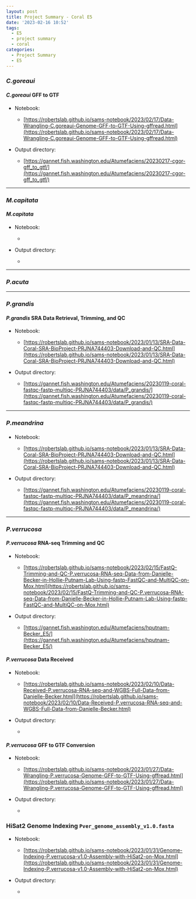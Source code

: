 ```yaml
---
layout: post
title: Project Summary - Coral E5
date: '2023-02-16 10:52'
tags: 
  - E5
  - project summary
  - coral
categories: 
  - Project Summary
  - E5
---
```


### _C.goreaui_

#### _C.goreaui_ GFF to GTF

- Notebook:

  - [https://robertslab.github.io/sams-notebook/2023/02/17/Data-Wrangling-C.goreaui-Genome-GFF-to-GTF-Using-gffread.html](https://robertslab.github.io/sams-notebook/2023/02/17/Data-Wrangling-C.goreaui-Genome-GFF-to-GTF-Using-gffread.html)

- Output directory:

  - [https://gannet.fish.washington.edu/Atumefaciens/20230217-cgor-gff_to_gtf/](https://gannet.fish.washington.edu/Atumefaciens/20230217-cgor-gff_to_gtf/)


---

### _M.capitata_

#### _M.capitata_ 

- Notebook:

  - []()

- Output directory:

  - []()

---

### _P.acuta_

---

### _P.grandis_

#### _P.grandis_ SRA Data Retrieval, Trimming, and QC

- Notebook:

  - [https://robertslab.github.io/sams-notebook/2023/01/13/SRA-Data-Coral-SRA-BioProject-PRJNA744403-Download-and-QC.html](https://robertslab.github.io/sams-notebook/2023/01/13/SRA-Data-Coral-SRA-BioProject-PRJNA744403-Download-and-QC.html)

- Output directory:

  - [https://gannet.fish.washington.edu/Atumefaciens/20230119-coral-fastqc-fastp-multiqc-PRJNA744403/data/P_grandis/](https://gannet.fish.washington.edu/Atumefaciens/20230119-coral-fastqc-fastp-multiqc-PRJNA744403/data/P_grandis/)

---

### _P.meandrina_

####

- Notebook:

  - [https://robertslab.github.io/sams-notebook/2023/01/13/SRA-Data-Coral-SRA-BioProject-PRJNA744403-Download-and-QC.html](https://robertslab.github.io/sams-notebook/2023/01/13/SRA-Data-Coral-SRA-BioProject-PRJNA744403-Download-and-QC.html)

- Output directory:

  - [https://gannet.fish.washington.edu/Atumefaciens/20230119-coral-fastqc-fastp-multiqc-PRJNA744403/data/P_meandrina/](https://gannet.fish.washington.edu/Atumefaciens/20230119-coral-fastqc-fastp-multiqc-PRJNA744403/data/P_meandrina/)

---

### _P.verrucosa_

#### _P.verrucosa_ RNA-seq Trimming and QC

- Notebook:
  
  - [https://robertslab.github.io/sams-notebook/2023/02/15/FastQ-Trimming-and-QC-P.verrucosa-RNA-seq-Data-from-Danielle-Becker-in-Hollie-Putnam-Lab-Using-fastp-FastQC-and-MultiQC-on-Mox.html](https://robertslab.github.io/sams-notebook/2023/02/15/FastQ-Trimming-and-QC-P.verrucosa-RNA-seq-Data-from-Danielle-Becker-in-Hollie-Putnam-Lab-Using-fastp-FastQC-and-MultiQC-on-Mox.html)

- Output directory:

  - [https://gannet.fish.washington.edu/Atumefaciens/hputnam-Becker_E5/](https://gannet.fish.washington.edu/Atumefaciens/hputnam-Becker_E5/)

#### _P.verrucosa_ Data Received

- Notebook:

  - [https://robertslab.github.io/sams-notebook/2023/02/10/Data-Received-P.verrucosa-RNA-seq-and-WGBS-Full-Data-from-Danielle-Becker.html](https://robertslab.github.io/sams-notebook/2023/02/10/Data-Received-P.verrucosa-RNA-seq-and-WGBS-Full-Data-from-Danielle-Becker.html)

- Output directory:

  - []()

#### _P.verrucosa_ GFF to GTF Conversion

- Notebook:

  - [https://robertslab.github.io/sams-notebook/2023/01/27/Data-Wrangling-P.verrucosa-Genome-GFF-to-GTF-Using-gffread.html](https://robertslab.github.io/sams-notebook/2023/01/27/Data-Wrangling-P.verrucosa-Genome-GFF-to-GTF-Using-gffread.html)

- Output directory:

  - []()


### HiSat2 Genome Indexing `Pver_genome_assembly_v1.0.fasta`

- Notebook:

  - [https://robertslab.github.io/sams-notebook/2023/01/31/Genome-Indexing-P.verrucosa-v1.0-Assembly-with-HiSat2-on-Mox.html](https://robertslab.github.io/sams-notebook/2023/01/31/Genome-Indexing-P.verrucosa-v1.0-Assembly-with-HiSat2-on-Mox.html)

- Output directory:

  - []()

